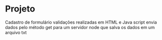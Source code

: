 # Projeto
Cadastro de formulário 
validações realizadas em HTML e Java script
envia dados pelo método get para um servidor node que salva os dados em um arquivo txt
